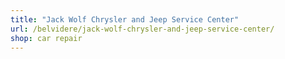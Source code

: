 ```yaml
---
title: "Jack Wolf Chrysler and Jeep Service Center"
url: /belvidere/jack-wolf-chrysler-and-jeep-service-center/
shop: car repair
---
```

